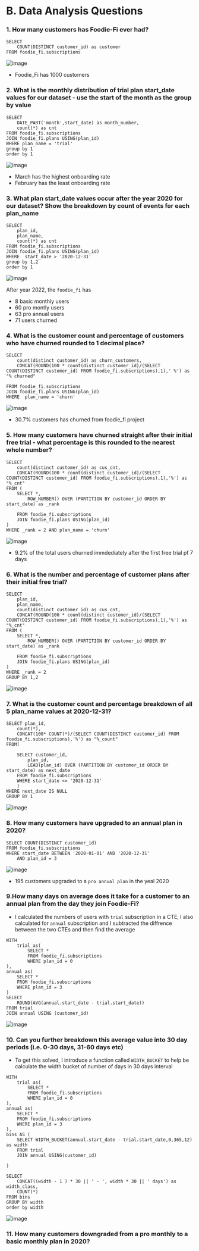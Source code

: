 # B. Data Analysis Questions
### 1. How many customers has Foodie-Fi ever had?
```
SELECT 
	COUNT(DISTINCT customer_id) as customer
FROM foodie_fi.subscriptions
```

![image](https://github.com/Latsan/8-Weekls-SQL-Case-Study/assets/78388641/dc7f3f89-d7fe-4f60-ab18-e734e2197968)
- Foodie_Fi has 1000 customers

### 2. What is the monthly distribution of trial plan start_date values for our dataset - use the start of the month as the group by value
```
SELECT 
	DATE_PART('month',start_date) as month_number,
	count(*) as cnt
FROM foodie_fi.subscriptions
JOIN foodie_fi.plans USING(plan_id)
WHERE plan_name = 'trial'
group by 1
order by 1
```

![image](https://github.com/Latsan/8-Weekls-SQL-Case-Study/assets/78388641/e2166bdb-cba4-4761-b8bd-477ebc59e628)
- March has the highest onboarding rate
- February has the least onboarding rate
### 3. What plan start_date values occur after the year 2020 for our dataset? Show the breakdown by count of events for each plan_name

```
SELECT 
	plan_id,
	plan_name,
	count(*) as cnt
FROM foodie_fi.subscriptions
JOIN foodie_fi.plans USING(plan_id)
WHERE  start_date > '2020-12-31'
group by 1,2
order by 1
```
![image](https://github.com/Latsan/8-Weekls-SQL-Case-Study/assets/78388641/7721cee2-9581-4d9a-b207-76e11995ff23)

After year 2022, the `foodie_fi` has
- 8 basic monthly users
- 60 pro montly users
- 63 pro annual users
- 71 users churned

### 4. What is the customer count and percentage of customers who have churned rounded to 1 decimal place?
```
SELECT 
	count(distinct customer_id) as churn_customers,
 	CONCAT(ROUND(100 * count(distinct customer_id)/(SELECT COUNT(DISTINCT customer_id) FROM foodie_fi.subscriptions),1),' %') as "% churned"
	
FROM foodie_fi.subscriptions
JOIN foodie_fi.plans USING(plan_id)
WHERE  plan_name = 'churn'  
```
![image](https://github.com/Latsan/8-Weekls-SQL-Case-Study/assets/78388641/2d566e47-9e85-424d-b42d-1f0799038287)
- 30.7% customers has churned from foodie_fi project

### 5. How many customers have churned straight after their initial free trial - what percentage is this rounded to the nearest whole number?
```
SELECT  
	count(distinct customer_id) as cus_cnt,
	CONCAT(ROUND(100 * count(distinct customer_id)/(SELECT COUNT(DISTINCT customer_id) FROM foodie_fi.subscriptions),1),'%') as "%_cnt"
FROM (
	SELECT *,
		ROW_NUMBER() OVER (PARTITION BY customer_id ORDER BY start_date) as _rank

	FROM foodie_fi.subscriptions
	JOIN foodie_fi.plans USING(plan_id)
)
WHERE _rank = 2 AND plan_name = 'churn'
```
![image](https://github.com/Latsan/8-Weekls-SQL-Case-Study/assets/78388641/3d02f15e-d91b-451a-94f4-a8a9e7c6cdb3)

- 9.2% of the total users churned immdediately after the first free trial pf 7 days
### 6. What is the number and percentage of customer plans after their initial free trial?

```
SELECT  
	plan_id,
	plan_name,
	count(distinct customer_id) as cus_cnt,
	CONCAT(ROUND(100 * count(distinct customer_id)/(SELECT COUNT(DISTINCT customer_id) FROM foodie_fi.subscriptions),1),'%') as "%_cnt"
FROM (
	SELECT *,
		ROW_NUMBER() OVER (PARTITION BY customer_id ORDER BY start_date) as _rank

	FROM foodie_fi.subscriptions
	JOIN foodie_fi.plans USING(plan_id)
)
WHERE _rank = 2 
GROUP BY 1,2
```
![image](https://github.com/Latsan/8-Weekls-SQL-Case-Study/assets/78388641/9f86011e-ddd2-4b38-b3dd-a3c1f6c2fd23)

### 7. What is the customer count and percentage breakdown of all 5 plan_name values at 2020-12-31?

```
SELECT plan_id,
	count(*),
	CONCAT(100* COUNT(*)/(SELECT COUNT(DISTINCT customer_id) FROM foodie_fi.subscriptions),'%') as "%_count"
FROM(

	SELECT customer_id,
		plan_id,
		LEAD(plan_id) OVER (PARTITION BY customer_id ORDER BY start_date) as next_date
	FROM foodie_fi.subscriptions
	WHERE start_date <= '2020-12-31'
	)
WHERE next_date IS NULL
GROUP BY 1
```
![image](https://github.com/Latsan/8-Weekls-SQL-Case-Study/assets/78388641/5ad8d244-828e-43c8-85f5-4827fa863db2)

### 8. How many customers have upgraded to an annual plan in 2020?

```
SELECT COUNT(DISTINCT customer_id)
FROM foodie_fi.subscriptions
WHERE start_date BETWEEN '2020-01-01' AND '2020-12-31'
	AND plan_id = 3
```
![image](https://github.com/Latsan/8-Weekls-SQL-Case-Study/assets/78388641/fe0d0b49-7562-4ade-a08f-99cfa5c9e0fd)
- 195 customers upgraded to a `pro annual plan` in the yeal 2020

### 9.How many days on average does it take for a customer to an annual plan from the day they join Foodie-Fi?
- I calculated the numbers of users with `trial` subscription in a CTE, I also calculated for `annual` subscription and I subtracted the diffrence between the two CTEs and then find the average
```
WITH 
	trial as(
		SELECT *
		FROM foodie_fi.subscriptions
		WHERE plan_id = 0
),
annual as(
	SELECT *
	FROM foodie_fi.subscriptions
	WHERE plan_id = 3
)
SELECT 
	ROUND(AVG(annual.start_date - trial.start_date))
FROM trial
JOIN annual USING (customer_id)
```
![image](https://github.com/Latsan/8-Weekls-SQL-Case-Study/assets/78388641/5e7197b8-7fc0-49a2-a725-a1756ca3f101)

### 10. Can you further breakdown this average value into 30 day periods (i.e. 0-30 days, 31-60 days etc)
- To get this solved, I introduce a function called `WIDTH_BUCKET` to help be calculate the width bucket of number of days in 30 days interval
```
WITH 
	trial as(
		SELECT *
		FROM foodie_fi.subscriptions
		WHERE plan_id = 0
),
annual as(
	SELECT *
	FROM foodie_fi.subscriptions
	WHERE plan_id = 3
),
bins AS (
	SELECT WIDTH_BUCKET(annual.start_date - trial.start_date,0,365,12) as width
	FROM trial
	JOIN annual USING(customer_id)
	
)

SELECT 
	CONCAT((width - 1 ) * 30 || ' - ', width * 30 || ' days') as width_class,
	COUNT(*)
FROM bins
GROUP BY width
order by width
```
![image](https://github.com/Latsan/8-Weekls-SQL-Case-Study/assets/78388641/370918ab-3436-428b-b96e-e858e3c540b4)

### 11. How many customers downgraded from a pro monthly to a basic monthly plan in 2020?



















  
